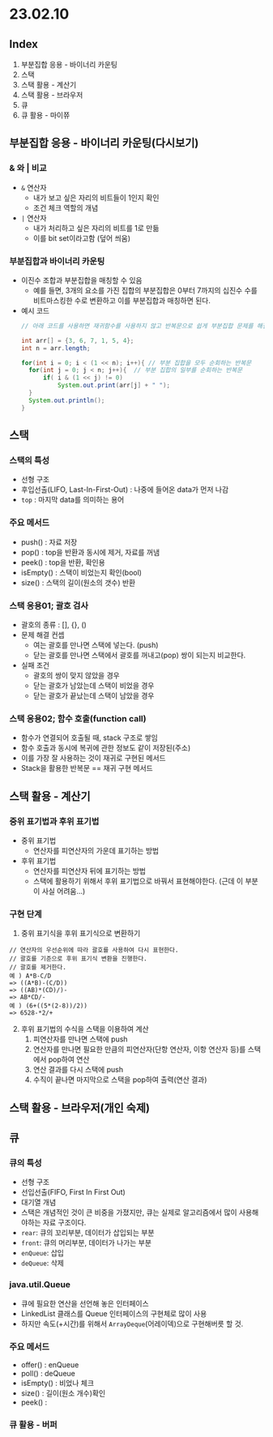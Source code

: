 # 23.02.10
## Index
1. 부분집합 응용 - 바이너리 카운팅
2. 스택
3. 스택 활용 - 계산기
4. 스택 활용 - 브라우저
5. 큐
6. 큐 활용 - 마이쮸


## 부분집합 응용 - 바이너리 카운팅(다시보기)
### & 와 | 비교
- `&` 연산자
  - 내가 보고 싶은 자리의 비트들이 1인지 확인
  - 조건 체크 역할의 개념
- `|` 연산자
  - 내가 처리하고 싶은 자리의 비트를 1로 만듦
  - 이를 bit set이라고함 (덮어 씌움)
### 부분집합과 바이너리 카운팅
- 이진수 조합과 부분집합을 매칭할 수 있음
  - 예를 들면, 3개의 요소를 가진 집합의 부분집합은 0부터 7까지의 십진수 수를 비트마스킹한 수로 변환하고 이를 부분집합과 매칭하면 된다.
- 예시 코드
  ```java
  // 아래 코드를 사용하면 재귀함수를 사용하지 않고 반복문으로 쉽게 부분집합 문제를 해결할 수 있다.

  int arr[] = {3, 6, 7, 1, 5, 4};
  int n = arr.length;

  for(int i = 0; i < (1 << n); i++){ // 부분 집합을 모두 순회하는 반복문
    for(int j = 0; j < n; j++){  // 부분 집합의 일부를 순회하는 반복문
        if( i & (1 << j) != 0)
            System.out.print(arr[j] + " ");
    }
    System.out.println();
  }
  ```

## 스택
### 스택의 특성
- 선형 구조
- 후입선출(LIFO, Last-In-First-Out) : 나중에 들어온 data가 먼저 나감
- `top` : 마지막 data를 의미하는 용어
### 주요 메서드
- push() : 자료 저장
- pop() : top을 반환과 동시에 제거, 자료를 꺼냄
- peek() : top을 반환, 확인용  
- isEmpty() : 스택이 비었는지 확인(bool)
- size() : 스택의 길이(원소의 갯수) 반환
### 스택 응용01; 괄호 검사
- 괄호의 종류 : [], {}, ()
- 문제 해결 컨셉
  - 여는 괄호를 만나면 스택에 넣는다. (push)
  - 닫는 괄호를 만나면 스택에서 괄호를 꺼내고(pop) 쌍이 되는지 비교한다.
- 실패 조건
  - 괄호의 쌍이 맞지 않았을 경우
  - 닫는 괄호가 남았는데 스택이 비었을 경우
  - 닫는 괄호가 끝났는데 스택이 남았을 경우
### 스택 응용02; 함수 호출(function call)
- 함수가 연결되어 호출될 때, stack 구조로 쌓임
- 함수 호출과 동시에 복귀에 관한 정보도 같이 저장된(주소)
- 이를 가장 잘 사용하는 것이 재귀로 구현된 메서드
- Stack을 활용한 반복문 == 재귀 구현 메서드

## 스택 활용 - 계산기
### 중위 표기법과 후위 표기법
- 중위 표기법
  - 연산자를 피연산자의 가운데 표기하는 방법
- 후위 표기법
  - 연산자를 피연산자 뒤에 표기하는 방법
  - 스택에 활용하기 위해서 후위 표기법으로 바꿔서 표현해야한다. (근데 이 부분이 사실 어려움...)
### 구현 단계
1. 중위 표기식을 후위 표기식으로 변환하기
```
// 연산자의 우선순위에 따라 괄호를 사용하여 다시 표현한다.
// 괄호를 기준으로 후위 표기식 변환을 진행한다.
// 괄호를 제거한다.
예 ) A*B-C/D
=> ((A*B)-(C/D))
=> ((AB)*(CD)/)-
=> AB*CD/-
예 ) (6+((5*(2-8))/2))
=> 6528-*2/+
```
2. 후위 표기법의 수식을 스택을 이용하여 계산
   1. 피연산자를 만나면 스택에 push
   2. 연산자를 만나면 필요한 만큼의 피연산자(단항 연산자, 이항 연산자 등)를 스택에서 pop하여 연산
   3. 연산 결과를 다시 스택에 push
   4. 수직이 끝나면 마지막으로 스택을 pop하여 출력(연산 결과)

## 스택 활용 - 브라우저(개인 숙제)

## 큐
### 큐의 특성
- 선형 구조
- 선입선출(FIFO, First In First Out)
- 대기열 개념
- 스택은 개념적인 것이 큰 비중을 가졌지만, 큐는 실제로 알고리즘에서 많이 사용해야하는 자료 구조이다.
- `rear`: 큐의 꼬리부분, 데이터가 삽입되는 부분
- `front`: 큐의 머리부분, 데이터가 나가는 부분
- `enQueue`: 삽입
- `deQueue`: 삭제
### java.util.Queue
- 큐에 필요한 연산을 선언해 놓은 인터페이스
- LinkedList 클래스를 Queue 인터페이스의 구현체로 많이 사용
- 하지만 속도(+시간)를 위해서 `ArrayDeque`(어레이덱)으로 구현해버릇 할 것.
### 주요 메서드
- offer() : enQueue
- poll() : deQueue
- isEmpty() : 비었나 체크
- size() : 길이(원소 개수)확인
- peek() : 
### 큐 활용 - 버퍼
